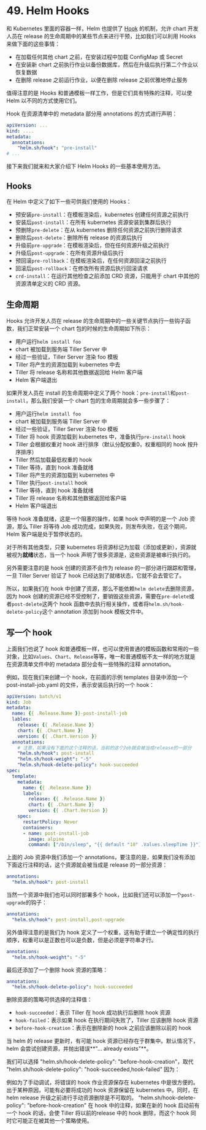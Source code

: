 # 49. Helm Hooks
和 Kubernetes 里面的容器一样，Helm 也提供了 [Hook](https://docs.helm.sh/developing_charts/#hooks) 的机制，允许 chart 开发人员在 release 的生命周期中的某些节点来进行干预，比如我们可以利用 Hooks 来做下面的这些事情：

* 在加载任何其他 chart 之前，在安装过程中加载 ConfigMap 或 Secret
* 在安装新 chart 之前执行作业以备份数据库，然后在升级后执行第二个作业以恢复数据
* 在删除 release 之前运行作业，以便在删除 release 之前优雅地停止服务

值得注意的是 Hooks 和普通模板一样工作，但是它们具有特殊的注释，可以使 Helm 以不同的方式使用它们。

Hook 在资源清单中的 metadata 部分用 annotations 的方式进行声明：
```yaml
apiVersion: ...
kind: ....
metadata:
  annotations:
    "helm.sh/hook": "pre-install"
# ...
```

接下来我们就来和大家介绍下 Helm Hooks 的一些基本使用方法。

## Hooks
在 Helm 中定义了如下一些可供我们使用的 Hooks：

* 预安装`pre-install`：在模板渲染后，kubernetes 创建任何资源之前执行
* 安装后`post-install`：在所有 kubernetes 资源安装到集群后执行
* 预删除`pre-delete`：在从 kubernetes 删除任何资源之前执行删除请求
* 删除后`post-delete`：删除所有 release 的资源后执行
* 升级前`pre-upgrade`：在模板渲染后，但在任何资源升级之前执行
* 升级后`post-upgrade`：在所有资源升级后执行
* 预回滚`pre-rollback`：在模板渲染后，在任何资源回滚之前执行
* 回滚后`post-rollback`：在修改所有资源后执行回滚请求
* `crd-install`：在运行其他检查之前添加 CRD 资源，只能用于 chart 中其他的资源清单定义的 CRD 资源。



## 生命周期
Hooks 允许开发人员在 release 的生命周期中的一些关键节点执行一些钩子函数，我们正常安装一个 chart 包的时候的生命周期如下所示：

* 用户运行`helm install foo`
* chart 被加载到服务端 Tiller Server 中
* 经过一些验证，Tiller Server 渲染 foo 模板
* Tiller 将产生的资源加载到 kubernetes 中去
* Tiller 将 release 名称和其他数据返回给 Helm 客户端
* Helm 客户端退出

如果开发人员在 install 的生命周期中定义了两个 hook：`pre-install`和`post-install`，那么我们安装一个 chart 包的生命周期就会多一些步骤了：

* 用户运行`helm install foo`
* chart 被加载到服务端 Tiller Server 中
* 经过一些验证，Tiller Server 渲染 foo 模板
* Tiller 将 hook 资源加载到 kubernetes 中，准备执行`pre-install` hook
* Tiller 会根据权重对 hook 进行排序（默认分配权重0，权重相同的 hook 按升序排序）
* Tiller 然后加载最低权重的 hook
* Tiller 等待，直到 hook 准备就绪
* Tiller 将产生的资源加载到 kubernetes 中
* Tiller 执行`post-install` hook
* Tiller 等待，直到 hook 准备就绪
* Tiller 将 release 名称和其他数据返回给客户端
* Helm 客户端退出

等待 hook 准备就绪，这是一个阻塞的操作，如果 hook 中声明的是一个 Job 资源，那么 Tiller 将等待 Job 成功完成，如果失败，则发布失败，在这个期间，Helm 客户端是处于暂停状态的。

对于所有其他类型，只要 kubernetes 将资源标记为加载（添加或更新），资源就被视为**就绪**状态，当一个 hook 声明了很多资源是，这些资源是被串行执行的。

另外需要注意的是 hook 创建的资源不会作为 release 的一部分进行跟踪和管理，一旦 Tiller Server 验证了 hook 已经达到了就绪状态，它就不会去管它了。

所以，如果我们在 hook 中创建了资源，那么不能依赖`helm delete`去删除资源，因为 hook 创建的资源已经不受控制了，要销毁这些资源，需要在`pre-delete`或者`post-delete`这两个 hook 函数中去执行相关操作，或者将`helm.sh/hook-delete-policy`这个 annotation 添加到 hook 模板文件中。

## 写一个 hook
上面我们也说了 hook 和普通模板一样，也可以使用普通的模板函数和常用的一些对象，比如`Values`、`Chart`、`Release`等等，唯一和普通模板不太一样的地方就是在资源清单文件中的 metadata 部分会有一些特殊的注释 annotation。

例如，现在我们来创建一个 hook，在前面的示例 templates 目录中添加一个 post-install-job.yaml 的文件，表示安装后执行的一个 hook：
```yaml
apiVersion: batch/v1
kind: Job
metadata:
  name: {{ .Release.Name }}-post-install-job
  lables:
    release: {{ .Release.Name }}
    chart: {{ .Chart.Name }}
    version: {{ .Chart.Version }}
  annotations:
    # 注意，如果没有下面的这个注释的话，当前的这个Job就会被当成release的一部分
    "helm.sh/hook": post-install
    "helm.sh/hook-weight": "-5"
    "helm.sh/hook-delete-policy": hook-succeeded
spec:
  template:
    metadata:
      name: {{ .Release.Name }}
      labels:
        release: {{ .Release.Name }}
        chart: {{ .Chart.Name }}
        version: {{ .Chart.Version }}
    spec:
      restartPolicy: Never
      containers:
      - name: post-install-job
        image: alpine
        command: ["/bin/sleep", "{{ default "10" .Values.sleepTime }}"]
```

上面的 Job 资源中我们添加一个 annotations，要注意的是，如果我们没有添加下面这行注释的话，这个资源就会被当成是 release 的一部分资源：
```yaml
annotations:
  "helm.sh/hook": post-install
```

当然一个资源中我们也可以同时部署多个 hook，比如我们还可以添加一个`post-upgrade`的钩子：
```yaml
annotations:
  "helm.sh/hook": post-install,post-upgrade
```

另外值得注意的是我们为 hook 定义了一个权重，这有助于建立一个确定性的执行顺序，权重可以是正数也可以是负数，但是必须是字符串才行。
```yaml
annotations:
  "helm.sh/hook-weight": "-5"
```

最后还添加了一个删除 hook 资源的策略：
```yaml
annotations:
  "helm.sh/hook-delete-policy": hook-succeeded
```

删除资源的策略可供选择的注释值：

* `hook-succeeded`：表示 Tiller 在 hook 成功执行后删除 hook 资源
* `hook-failed`：表示如果 hook 在执行期间失败了，Tiller 应该删除 hook 资源
* `before-hook-creation`：表示在删除新的 hook 之前应该删除以前的 hook

当 helm 的 release 更新时，有可能 hook 资源已经存在于群集中。默认情况下，helm 会尝试创建资源，并抛出错误**"... already exists"**。

我们可以选择 "helm.sh/hook-delete-policy": "before-hook-creation"，取代 "helm.sh/hook-delete-policy": "hook-succeeded,hook-failed" 因为：

例如为了手动调试，将错误的 hook 作业资源保存在 kubernetes 中是很方便的。
出于某种原因，可能有必要将成功的 hook 资源保留在 kubernetes 中。同时，在 helm release 升级之前进行手动资源删除是不可取的。
"helm.sh/hook-delete-policy": "before-hook-creation" 在 hook 中的注释，如果在新的 hook 启动前有一个 hook 的话，会使 Tiller 将以前的release 中的 hook 删除，而这个 hook 同时它可能正在被其他一个策略使用。




